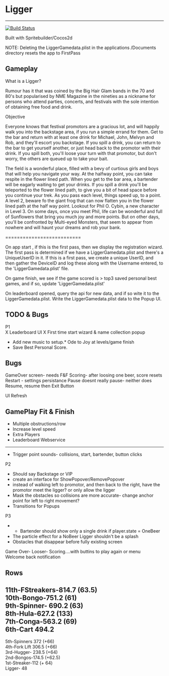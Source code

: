 # Ligger  
----------

[![Build Status](https://travis-ci.org/fezzee/Ligger.svg?branch=master)](https://travis-ci.org/fezzee/Ligger)

  
Built with Spritebuilder/Cocos2d 

NOTE: Deleting the LiggerGamedata.plist in the applications /Documents directory resets the app to FirstPass
  
  
Gameplay  
---------  
What is a Ligger?  
  
Rumour has it that was coined by the Big Hair Glam bands in the 70 and 80's but popularised by NME Magazine in the nineties as a nickname for persons who attend parties, concerts, and festivals with the sole intention of obtaining free food and drink. 

Objective  
  
Everyone knows that festival promotors are a gracious lot, and will happily walk you into the backstage area, if you run a simple errand for them. Get to the bar and return with at least one drink for Michael, John, Melvyn and Rob, and they'll escort you backstage. If you spill a drink, you can return to the bar to get yourself another, or just head back to the promotor with their drink. If you spill both, you'll loose your turn with that promotor, but don't worry, the others are queued up to take your bait. 
  
  
The field is a wonderful place, filled with a bevy of curtious girls and boys that will help you navigate your way. At the halfway point, you can take respite in the flower lined path. When you get to the bar area, a bartender  will be eagarly waiting to get your drinks. If you spill a drink  you'll be teleported to the flower lined path, to give you a bit of head space before you continue your trek.  As you pass each level, things speed up, to a point. A level 2, beware fo the giant frog that can now flatten you in the flower lined path at the half way point.
    Lookout for Phil O. Cybin, a new character in Level 3. On some days, once you meet Phil, life can be wonderful and full of Sunflowers that bring you much joy and 
    more points. But on other days, you'll be confronted by Multi-eyed Monsters, that seem to appear from nowhere and will haunt your dreams and rob your bank.  
  
  
==========================

On app start , if this is the first pass, then we display the registration wizard.
The first pass is determined if we have a LiggerGamedata.plist and there's a UniqueUserID in it.
If this is a first pass, we create a unique UserID, and then gather the DeviceID and log these along with the Username entered, to the 'LiggerGamedata.plist' file.

On game finish, we see if the game scored is > top3 saved personal best games, and if so, update 'LiggerGamedata.plist'

On leaderboard opened, query the api for new data, and if so wite it to the LiggerGamedata.plist. Write the LiggerGamedata.plist data to the Popup UI. 


TODO & Bugs
----------- 
P1   
X Leaderboard UI
X First time start wizard & name collection popup
* Add new music to setup.* Ode to Joy at levels/game finish
* Save Best Personal Score.



Bugs
-------
GameOver screen- needs F&F
Scoring- after loosing one beer, score resets
Restart - settings persistance
Pause doesnt really pause- neither does Resume, resume then
Exit Button

UI Refresh

GamePlay Fit & Finish
-----------------------------
* Multiple obstructions/row
* Increase level speed
* Extra Players
* Leaderboard Webservice

-----------------------------
* Trigger point sounds- collisions, start, bartender, button clicks  

  
P2  
* Should say Backstage or VIP  
* create an interface for ShowPopover/RemovePopover     
* instead of walking left to promotor, and then back to the right, have the promotor meet the ligger? or only allow the ligger    
* Mask the obstacles so collisions are more accurate- change anchor point for left to right movement?  
* Transitions for Popups  
  
P3   
* * Bartender should show only a single drink if player.state = OneBeer   
* The particle effect for a NoBeer Ligger shouldn't be a splash  
* Obstacles that disappear before fully existing screen  
  
  
  
Game Over- Looser- Scoring....with buttins to play again or menu  
Welcome back notification  
  
  
  
Rows  
-------  
11th-FStreakers-814.7 (63.5)  
10th-Bongo-751.2 (61)  
9th-Spinner- 690.2  (63)  
8th-Hula-627.2 (133)  
7th-Conga-563.2 (69)  
6th-Cart 494.2  
----  
5th-Spinners 372    (+66)  
4th-Fork Lift  306.5  (+66)  
3rd-Hugger-  238.5  (+64)  
2nd-Bongos-174.5   (+62.5)  
1st-Streaker-112     (+ 64)  
Ligger-           48  
  



